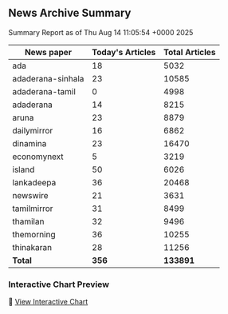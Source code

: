 <!-- @format -->

## News Archive Summary

Summary Report as of Thu Aug 14 11:05:54 +0000 2025

| News paper         | Today's Articles | Total Articles |
|--------------------|------------------|----------------|
| ada               | 18          | 5032        |
| adaderana-sinhala               | 23          | 10585        |
| adaderana-tamil               | 0          | 4998        |
| adaderana               | 14          | 8215        |
| aruna               | 23          | 8879        |
| dailymirror               | 16          | 6862        |
| dinamina               | 23          | 16470        |
| economynext               | 5          | 3219        |
| island               | 50          | 6026        |
| lankadeepa               | 36          | 20468        |
| newswire               | 21          | 3631        |
| tamilmirror               | 31          | 8499        |
| thamilan               | 32          | 9496        |
| themorning               | 36          | 10255        |
| thinakaran               | 28          | 11256        |
| **Total**          | **356**      | **133891** |

### Interactive Chart Preview
🔗 [View Interactive Chart](https://itscharukadeshan.github.io/sl_news_archive_data/news_chart_by_newspaper.html)


